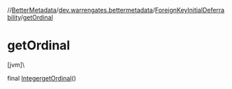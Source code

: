 //[BetterMetadata](../../../index.md)/[dev.warrengates.bettermetadata](../index.md)/[ForeignKeyInitialDeferrability](index.md)/[getOrdinal](get-ordinal.md)

# getOrdinal

[jvm]\

final [Integer](https://docs.oracle.com/javase/8/docs/api/java/lang/Integer.html)[getOrdinal](get-ordinal.md)()
